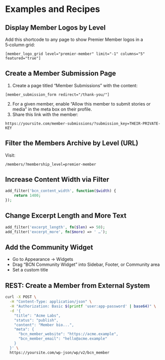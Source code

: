 # Examples and Recipes

## Display Member Logos by Level

Add this shortcode to any page to show Premier Member logos in a 5‑column grid:

```shortcode
[member_logo_grid level="premier-member" limit="-1" columns="5" featured="true"]
```

## Create a Member Submission Page

1. Create a page titled “Member Submissions” with the content:
```shortcode
[member_submission_form redirect="/thank-you/"]
```
2. For a given member, enable “Allow this member to submit stories or media” in the meta box on their profile.
3. Share this link with the member:
```
https://yoursite.com/member-submissions/?submission_key=THEIR-PRIVATE-KEY
```

## Filter the Members Archive by Level (URL)

Visit:
```
/members/?membership_level=premier-member
```

## Increase Content Width via Filter

```php
add_filter('bcn_content_width', function($width) {
    return 1400;
});
```

## Change Excerpt Length and More Text

```php
add_filter('excerpt_length', fn($len) => 50);
add_filter('excerpt_more', fn($more) => ' …');
```

## Add the Community Widget

- Go to Appearance → Widgets
- Drag “BCN Community Widget” into Sidebar, Footer, or Community area
- Set a custom title

## REST: Create a Member from External System

```bash
curl -X POST \
  -H "Content-Type: application/json" \
  -H "Authorization: Basic $(printf 'user:app-password' | base64)" \
  -d '{
    "title": "Acme Labs",
    "status": "publish",
    "content": "Member bio...",
    "meta": {
      "bcn_member_website": "https://acme.example",
      "bcn_member_email": "hello@acme.example"
    }
  }' \
  https://yoursite.com/wp-json/wp/v2/bcn_member
```
